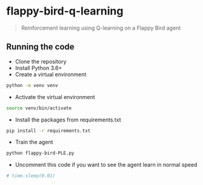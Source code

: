 # flappy-bird-q-learning
> Reinforcement learning using Q-learning on a Flappy Bird agent

## Running the code
* Clone the repository
* Install Python 3.6+
* Create a virtual environment
```sh
python -m venv venv
```

* Activate the virtual environment
```sh
source venv/bin/activate
```

* Install the packages from requirements.txt
```sh
pip install -r requirements.txt
```

* Train the agent
```sh
python flappy-bird-PLE.py
```

* Uncomment this code if you want to see the agent learn in normal speed
~~~python
# time.sleep(0.01)
~~~
